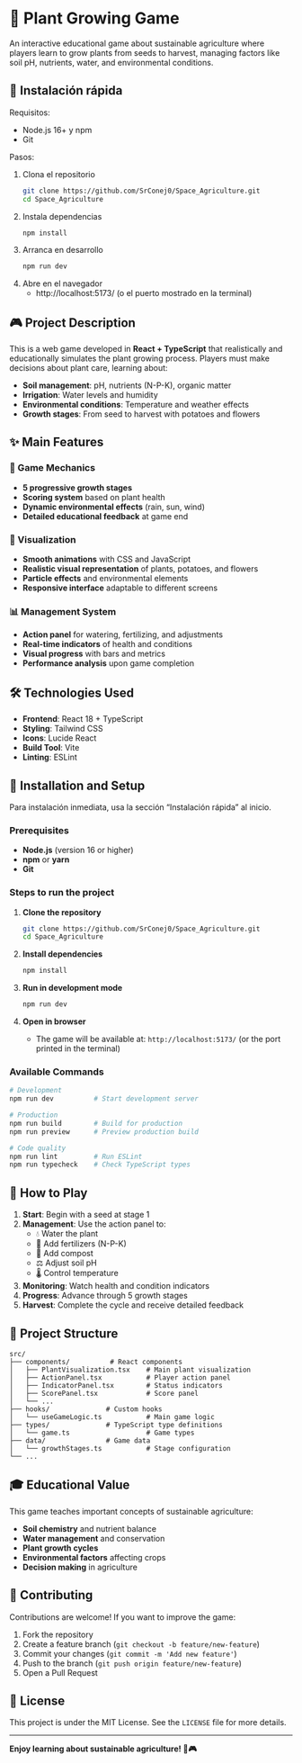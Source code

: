 # 🌱 Plant Growing Game

An interactive educational game about sustainable agriculture where players learn to grow plants from seeds to harvest, managing factors like soil pH, nutrients, water, and environmental conditions.

## 🚀 Instalación rápida

Requisitos:
- Node.js 16+ y npm
- Git

Pasos:
1. Clona el repositorio
   ```bash
   git clone https://github.com/SrConej0/Space_Agriculture.git
   cd Space_Agriculture
   ```
2. Instala dependencias
   ```bash
   npm install
   ```
3. Arranca en desarrollo
   ```bash
   npm run dev
   ```
4. Abre en el navegador
   - http://localhost:5173/ (o el puerto mostrado en la terminal)


## 🎮 Project Description

This is a web game developed in **React + TypeScript** that realistically and educationally simulates the plant growing process. Players must make decisions about plant care, learning about:

- **Soil management**: pH, nutrients (N-P-K), organic matter
- **Irrigation**: Water levels and humidity
- **Environmental conditions**: Temperature and weather effects
- **Growth stages**: From seed to harvest with potatoes and flowers

## ✨ Main Features

### 🎯 Game Mechanics
- **5 progressive growth stages**
- **Scoring system** based on plant health
- **Dynamic environmental effects** (rain, sun, wind)
- **Detailed educational feedback** at game end

### 🎨 Visualization
- **Smooth animations** with CSS and JavaScript
- **Realistic visual representation** of plants, potatoes, and flowers
- **Particle effects** and environmental elements
- **Responsive interface** adaptable to different screens

### 📊 Management System
- **Action panel** for watering, fertilizing, and adjustments
- **Real-time indicators** of health and conditions
- **Visual progress** with bars and metrics
- **Performance analysis** upon game completion

## 🛠️ Technologies Used

- **Frontend**: React 18 + TypeScript
- **Styling**: Tailwind CSS
- **Icons**: Lucide React
- **Build Tool**: Vite
- **Linting**: ESLint

## 🚀 Installation and Setup

Para instalación inmediata, usa la sección “Instalación rápida” al inicio.

### Prerequisites
- **Node.js** (version 16 or higher)
- **npm** or **yarn**
- **Git**

### Steps to run the project

1. **Clone the repository**
   ```bash
   git clone https://github.com/SrConej0/Space_Agriculture.git
   cd Space_Agriculture
   ```

2. **Install dependencies**
   ```bash
   npm install
   ```

3. **Run in development mode**
   ```bash
   npm run dev
   ```

4. **Open in browser**
   - The game will be available at: `http://localhost:5173/` (or the port printed in the terminal)

### Available Commands

```bash
# Development
npm run dev          # Start development server

# Production
npm run build        # Build for production
npm run preview      # Preview production build

# Code quality
npm run lint         # Run ESLint
npm run typecheck    # Check TypeScript types
```

## 🎯 How to Play

1. **Start**: Begin with a seed at stage 1
2. **Management**: Use the action panel to:
   - 💧 Water the plant
   - 🧪 Add fertilizers (N-P-K)
   - 🌿 Add compost
   - ⚖️ Adjust soil pH
   - 🌡️ Control temperature
3. **Monitoring**: Watch health and condition indicators
4. **Progress**: Advance through 5 growth stages
5. **Harvest**: Complete the cycle and receive detailed feedback

## 📁 Project Structure

```
src/
├── components/          # React components
│   ├── PlantVisualization.tsx    # Main plant visualization
│   ├── ActionPanel.tsx           # Player action panel
│   ├── IndicatorPanel.tsx        # Status indicators
│   ├── ScorePanel.tsx            # Score panel
│   └── ...
├── hooks/              # Custom hooks
│   └── useGameLogic.ts           # Main game logic
├── types/              # TypeScript type definitions
│   └── game.ts                   # Game types
├── data/               # Game data
│   └── growthStages.ts           # Stage configuration
└── ...
```

## 🎓 Educational Value

This game teaches important concepts of sustainable agriculture:
- **Soil chemistry** and nutrient balance
- **Water management** and conservation
- **Plant growth cycles**
- **Environmental factors** affecting crops
- **Decision making** in agriculture

## 🤝 Contributing

Contributions are welcome! If you want to improve the game:

1. Fork the repository
2. Create a feature branch (`git checkout -b feature/new-feature`)
3. Commit your changes (`git commit -m 'Add new feature'`)
4. Push to the branch (`git push origin feature/new-feature`)
5. Open a Pull Request

## 📄 License

This project is under the MIT License. See the `LICENSE` file for more details.

---

**Enjoy learning about sustainable agriculture! 🌱🎮**
